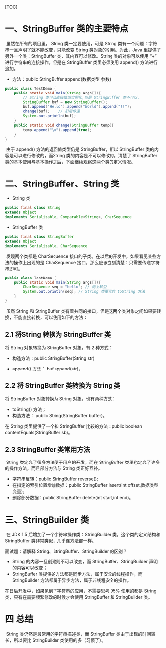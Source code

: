 [TOC]

# 一、StringBuffer 类的主要特点

​	虽然在所有的项目里， String 类一定要使用，可是 String 类有一个问题：字符串一旦声明了就不能改变，只能改变 String 类对象的引用。为此，Java 里提供了另外一个类：StringBuffer 类，其内容可以修改。String 类的对象可以使用 “+” 进行字符串的连接操作，但是在 StringBuffer 类里必须使用 append() 方法进行追加。

- 方法：public StringBuffer append(数据类型 参数)

```java
public class TestDemo {
    public static void main(String args[]){
        // String 类可以直接赋值实例化,但是 StringBuffer 类不可以.
        StringBuffer buf = new StringBuffer();
        buf.append("Hello").append("World").append("!!");
        change(buf);    // 引用传递
        System.out.println(buf);
    }
    public static void change(StringBuffer temp){
        temp.append("\n").append(true);
    }
}
```

​	由于 append() 方法的返回值类型仍是 StringBuffer，所以 StringBuffer 类的内容是可以进行修改的，而String 类的内容是不可以修改的。清楚了 StringBuffer 类的基本使用与基本操作之后，下面继续观察这两个类的定义情况。

# 二、StringBuffer、String 类

- String 类

```java
public final class String
extends Object
implements Serializable, Comparable<String>, CharSequence
```

- StringBuffer 类

```java
public final class StringBuffer
extends Object
implements Serializable, CharSequence
```

​	发现两个类都是 CharSequence 接口的子类。在以后的开发中，如果看见某些方法的操作上出现的是 CharSequence 接口，那么应该立刻清楚：只需要传递字符串即可。	

```java
public class TestDemo {
    public static void main(String args[]){
        CharSequence seq = "hello"; // 向上转型
        System.out.println(seq); // String 类覆写的 toString 方法
    }
}
```

​	虽然 String 和 StringBuffer 类有着共同的接口，但是这两个类对象之间如果要转换，不能直接转换，可以使用如下的方法：

## 2.1 将String 转换为 StringBuffer 类

将 String 对象转换为 StringBuffer 对象，有 2 种方式：

- 构造方法：public StringBuffer(String str)


- append() 方法： buf.append(str)。

## 2.2 将 StringBuffer 类转换为 String 类 

将 StringBuffer 对象转换为 String 对象，也有两种方式：

-  toString() 方法；
-  构造方法： public String(StringBuffer buffer)。

在 String 类里提供了一个和 StringBuffer 比较的方法：public boolean contentEquals(StringBuffer sb)。

## 2.3 StringBuffer 类常用方法 

​	String 类定义了很多方法便于用户的开发，而在 StringBuffer 类里也定义了许多的操作方法，而且部分方法与 String 类正好互补。

- 字符串反转：public StringBuffer reverse();
- 在指定的索引位置增加数据：public StringBuffer insert(int offset,数据类型 变量);
- 删除部分数据：public StringBuffer delete(int start,int end)。

# 三、StringBuilder 类

​	在 JDK 1.5 后增加了一个字符串操作类：StringBuilder 类。这个类的定义结构和 StringBuffer 类非常类似，几乎连方法都一样。

面试题：请解释 String、StringBuffer、StringBuilder 的区别？

- String 的内容一旦创建则不可以改变，而 StringBuffer、StringBuilder 声明的内容可以改变；
- StringBuffer 类提供的方法都是同步方法，属于安全的线程操作，而 StringBuilder 方法都属于异步方法，属于非线程安全的操作。

在日后开发中，如果见到了字符串的应用，不需要思考 95% 使用的都是 String 类，只有在需要频繁修改的时候才会使用 StringBuffer 和 StringBuilder 类。

# 四 总结

​	String 类仍然是最常用的字符串描述类，而 StringBuffer 类由于出现的时间较长，所以要比 StringBuilder 类使用的多（习惯了）。